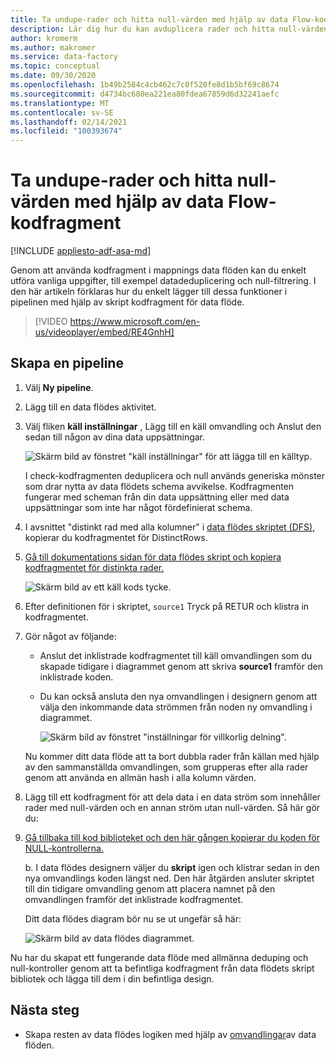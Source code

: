 ```yaml
---
title: Ta undupe-rader och hitta null-värden med hjälp av data Flow-kodfragment
description: Lär dig hur du kan avduplicera rader och hitta null-värden med hjälp av kodfragment i data flöden
author: kromerm
ms.author: makromer
ms.service: data-factory
ms.topic: conceptual
ms.date: 09/30/2020
ms.openlocfilehash: 1b49b2584c4cb462c7c0f520fe8d1b5bf69c8674
ms.sourcegitcommit: d4734bc680ea221ea80fdea67859d6d32241aefc
ms.translationtype: MT
ms.contentlocale: sv-SE
ms.lasthandoff: 02/14/2021
ms.locfileid: "100393674"
---
```

# <a name="dedupe-rows-and-find-nulls-by-using-data-flow-snippets"></a>Ta undupe-rader och hitta null-värden med hjälp av data Flow-kodfragment

[!INCLUDE [appliesto-adf-asa-md](includes/appliesto-adf-asa-md.md)]

Genom att använda kodfragment i mappnings data flöden kan du enkelt utföra vanliga uppgifter, till exempel datadeduplicering och null-filtrering. I den här artikeln förklaras hur du enkelt lägger till dessa funktioner i pipelinen med hjälp av skript kodfragment för data flöde.
<br>
> [!VIDEO https://www.microsoft.com/en-us/videoplayer/embed/RE4GnhH]

## <a name="create-a-pipeline"></a>Skapa en pipeline

1. Välj **Ny pipeline**.

1. Lägg till en data flödes aktivitet.

1. Välj fliken **käll inställningar** , Lägg till en käll omvandling och Anslut den sedan till någon av dina data uppsättningar.

    ![Skärm bild av fönstret "käll inställningar" för att lägga till en källtyp.](media/data-flow/snippet-adf-2.png)

    I check-kodfragmenten deduplicera och null används generiska mönster som drar nytta av data flödets schema avvikelse. Kodfragmenten fungerar med scheman från din data uppsättning eller med data uppsättningar som inte har något fördefinierat schema.

1. I avsnittet "distinkt rad med alla kolumner" i [data flödes skriptet (DFS)](./data-flow-script.md#distinct-row-using-all-columns), kopierar du kodfragmentet för DistinctRows.

1. [Gå till dokumentations sidan för data flödes skript och kopiera kodfragmentet för distinkta rader.](./data-flow-script.md#distinct-row-using-all-columns)

    ![Skärm bild av ett käll kods tycke.](media/data-flow/snippet-adf-3.png)

1. Efter definitionen för i skriptet, `source1` Tryck på RETUR och klistra in kodfragmentet.

1. Gör något av följande:

   * Anslut det inklistrade kodfragmentet till käll omvandlingen som du skapade tidigare i diagrammet genom att skriva **source1** framför den inklistrade koden.

   * Du kan också ansluta den nya omvandlingen i designern genom att välja den inkommande data strömmen från noden ny omvandling i diagrammet.

     ![Skärm bild av fönstret "inställningar för villkorlig delning".](media/data-flow/snippet-adf-4.png)

   Nu kommer ditt data flöde att ta bort dubbla rader från källan med hjälp av den sammanställda omvandlingen, som grupperas efter alla rader genom att använda en allmän hash i alla kolumn värden.
    
1. Lägg till ett kodfragment för att dela data i en data ström som innehåller rader med null-värden och en annan ström utan null-värden. Så här gör du:

1. [Gå tillbaka till kod biblioteket och den här gången kopierar du koden för NULL-kontrollerna.](./data-flow-script.md#check-for-nulls-in-all-columns)

   b. I data flödes designern väljer du **skript** igen och klistrar sedan in den nya omvandlings koden längst ned. Den här åtgärden ansluter skriptet till din tidigare omvandling genom att placera namnet på den omvandlingen framför det inklistrade kodfragmentet.

   Ditt data flödes diagram bör nu se ut ungefär så här:

    ![Skärm bild av data flödes diagrammet.](media/data-flow/snippet-adf-1.png)

  Nu har du skapat ett fungerande data flöde med allmänna deduping och null-kontroller genom att ta befintliga kodfragment från data flödets skript bibliotek och lägga till dem i din befintliga design.

## <a name="next-steps"></a>Nästa steg

* Skapa resten av data flödes logiken med hjälp av [omvandlingar](concepts-data-flow-overview.md)av data flöden.